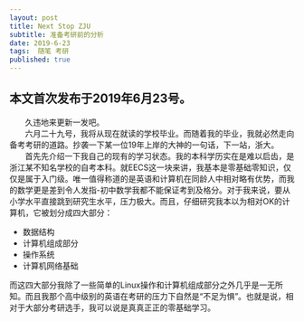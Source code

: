 ```yaml
---
layout: post
title: Next Stop ZJU
subtitle: 准备考研前的分析
date: 2019-6-23
tags:  随笔 考研
published: true
---
```


## 本文首次发布于2019年6月23号。

&nbsp;&nbsp;&nbsp;&nbsp;&nbsp;&nbsp;&nbsp;久违地来更新一发吧。  
&nbsp;&nbsp;&nbsp;&nbsp;&nbsp;&nbsp;&nbsp;六月二十九号，我将从现在就读的学校毕业。而随着我的毕业，我就必然走向备考考研的道路。抄袭一下某一位19年上岸的大神的一句话，下一站，浙大。  
&nbsp;&nbsp;&nbsp;&nbsp;&nbsp;&nbsp;&nbsp;首先先介绍一下我自己的现有的学习状态。我的本科学历实在是难以启齿，是浙江某不知名学校的自考本科。就EECS这一块来讲，我基本是零基础零知识，仅仅是属于入门级。唯一值得称道的是英语和计算机在同龄人中相对略有优势，而我的数学更是差到令人发指-初中数学我都不能保证考到及格分。对于我来说，要从小学水平直接跳到研究生水平，压力极大。而且，仔细研究我本以为相对OK的计算机，它被划分成四大部分：

* 数据结构
* 计算机组成部分
* 操作系统
* 计算机网络基础  

而这四大部分我除了一些简单的Linux操作和计算机组成部分之外几乎是一无所知。而且我那个高中级别的英语在考研的压力下自然是“不足为惧”。也就是说，相对于大部分考研选手，我可以说是真真正正的零基础学习。